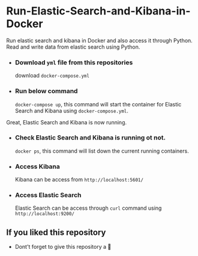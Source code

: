 # Run-Elastic-Search-and-Kibana-in-Docker
Run elastic search and kibana in Docker and also access it through Python. Read and write data from elastic search using Python.

* ### Download ```yml``` file from this repositories
  download ```docker-compose.yml``` 

* ### Run below command
  ```docker-compose up```, this command will start the container for Elastic Search and Kibana using ```docker-compose.yml```.

Great, Elastic Search and Kibana is now running.

* ### Check Elastic Search and Kibana is running ot not.
  ```docker ps```, this command will list down the current running containers.

* ### Access Kibana
  Kibana can be access from ```http://localhost:5601/```

* ### Access Elastic Search

  Elastic Search can be access through ```curl``` command using ```http://localhost:9200/```
  

## If you liked this repository

* Dont't forget to give this repository a 🌟
